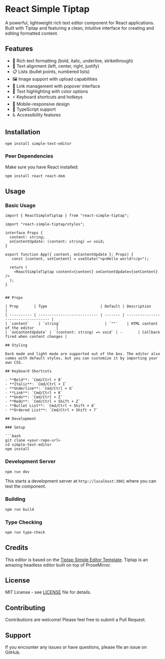 # React Simple Tiptap

A powerful, lightweight rich text editor component for React applications. Built with Tiptap and featuring a clean, intuitive interface for creating and editing formatted content.

## Features

- 📝 Rich text formatting (bold, italic, underline, strikethrough)
- 📐 Text alignment (left, center, right, justify)
- 📋 Lists (bullet points, numbered lists)
- 🖼️ Image support with upload capabilities
- 🔗 Link management with popover interface
- 🎨 Text highlighting with color options
- ⚡ Keyboard shortcuts and hotkeys
- 📱 Mobile-responsive design
- 🎯 TypeScript support
- ♿ Accessibility features

## Installation

```bash
npm install simple-text-editor
```

### Peer Dependencies

Make sure you have React installed:

```bash
npm install react react-dom
```

## Usage

### Basic Usage

````tsx
import { ReactSimpleTiptap } from "react-simple-tiptap";

import "react-simple-tiptap/styles";

interface Props {
  content: string;
  onContentUpdate: (content: string) => void;
}

export function App({ content, onContentUpdate }: Props) {
   const [content, setContent] = useState("<p>Hello world!</p>");

  return (
    <ReactSimpleTiptap content={content} onContentUpdate={setContent} />
  );
}


## Props

| Prop       | Type                        | Default | Description                         |
| ---------- | --------------------------- | ------- | ----------------------------------- |
| `content`    | `string`                    | `""`    | HTML content of the editor          |
| `onContentUpdate` | `(content: string) => void` | -       | Callback fired when content changes |

## Styling

Dark mode and light mode are supported out of the box. The editor also comes with default styles, but you can customize it by importing your own CSS.

## Keyboard Shortcuts

- **Bold**: `Cmd/Ctrl + B`
- **Italic**: `Cmd/Ctrl + I`
- **Underline**: `Cmd/Ctrl + U`
- **Link**: `Cmd/Ctrl + K`
- **Undo**: `Cmd/Ctrl + Z`
- **Redo**: `Cmd/Ctrl + Shift + Z`
- **Bullet List**: `Cmd/Ctrl + Shift + 8`
- **Ordered List**: `Cmd/Ctrl + Shift + 7`

## Development

### Setup

```bash
git clone <your-repo-url>
cd simple-text-editor
npm install
````

### Development Server

```bash
npm run dev
```

This starts a development server at `http://localhost:3001` where you can test the component.

### Building

```bash
npm run build
```

### Type Checking

```bash
npm run type-check
```

## Credits

This editor is based on the [Tiptap Simple Editor Template](https://tiptap.dev/docs/ui-components/templates/simple-editor). Tiptap is an amazing headless editor built on top of ProseMirror.

## License

MIT License - see [LICENSE](LICENSE) file for details.

## Contributing

Contributions are welcome! Please feel free to submit a Pull Request.

## Support

If you encounter any issues or have questions, please file an issue on GitHub.
